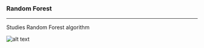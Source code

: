 ### Random Forest 
---

Studies Random Forest algorithm

![alt text](https://gaussian37.github.io/assets/img/ml/concept/random-forest/Random_Forest.png)
